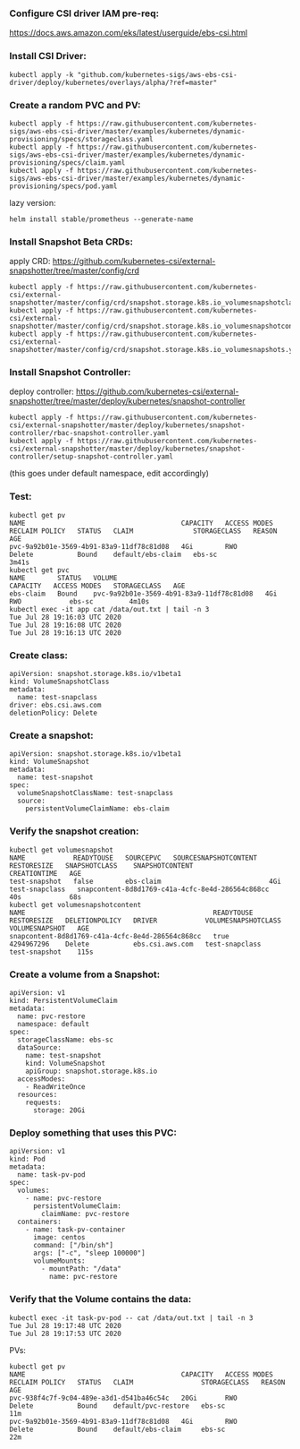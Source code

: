 
### Configure CSI driver IAM pre-req: 

https://docs.aws.amazon.com/eks/latest/userguide/ebs-csi.html


### Install CSI Driver: 


```
kubectl apply -k "github.com/kubernetes-sigs/aws-ebs-csi-driver/deploy/kubernetes/overlays/alpha/?ref=master"
```

### Create a random PVC and PV:

```
kubectl apply -f https://raw.githubusercontent.com/kubernetes-sigs/aws-ebs-csi-driver/master/examples/kubernetes/dynamic-provisioning/specs/storageclass.yaml
kubectl apply -f https://raw.githubusercontent.com/kubernetes-sigs/aws-ebs-csi-driver/master/examples/kubernetes/dynamic-provisioning/specs/claim.yaml
kubectl apply -f https://raw.githubusercontent.com/kubernetes-sigs/aws-ebs-csi-driver/master/examples/kubernetes/dynamic-provisioning/specs/pod.yaml
```

lazy version: 

```
helm install stable/prometheus --generate-name
```

### Install Snapshot Beta CRDs:

apply CRD: https://github.com/kubernetes-csi/external-snapshotter/tree/master/config/crd

```
kubectl apply -f https://raw.githubusercontent.com/kubernetes-csi/external-snapshotter/master/config/crd/snapshot.storage.k8s.io_volumesnapshotclasses.yaml
kubectl apply -f https://raw.githubusercontent.com/kubernetes-csi/external-snapshotter/master/config/crd/snapshot.storage.k8s.io_volumesnapshotcontents.yaml
kubectl apply -f https://raw.githubusercontent.com/kubernetes-csi/external-snapshotter/master/config/crd/snapshot.storage.k8s.io_volumesnapshots.yaml
```

### Install Snapshot Controller:

deploy controller: https://github.com/kubernetes-csi/external-snapshotter/tree/master/deploy/kubernetes/snapshot-controller

```
kubectl apply -f https://raw.githubusercontent.com/kubernetes-csi/external-snapshotter/master/deploy/kubernetes/snapshot-controller/rbac-snapshot-controller.yaml
kubectl apply -f https://raw.githubusercontent.com/kubernetes-csi/external-snapshotter/master/deploy/kubernetes/snapshot-controller/setup-snapshot-controller.yaml
```

(this goes under default namespace, edit accordingly)


### Test: 

```
kubectl get pv
NAME                                       CAPACITY   ACCESS MODES   RECLAIM POLICY   STATUS   CLAIM               STORAGECLASS   REASON   AGE
pvc-9a92b01e-3569-4b91-83a9-11df78c81d08   4Gi        RWO            Delete           Bound    default/ebs-claim   ebs-sc                  3m41s
kubectl get pvc
NAME        STATUS   VOLUME                                     CAPACITY   ACCESS MODES   STORAGECLASS   AGE
ebs-claim   Bound    pvc-9a92b01e-3569-4b91-83a9-11df78c81d08   4Gi        RWO            ebs-sc         4m10s
kubectl exec -it app cat /data/out.txt | tail -n 3
Tue Jul 28 19:16:03 UTC 2020
Tue Jul 28 19:16:08 UTC 2020
Tue Jul 28 19:16:13 UTC 2020
```


### Create class:  

```
apiVersion: snapshot.storage.k8s.io/v1beta1
kind: VolumeSnapshotClass
metadata:
  name: test-snapclass
driver: ebs.csi.aws.com
deletionPolicy: Delete
```

### Create a snapshot:

```
apiVersion: snapshot.storage.k8s.io/v1beta1
kind: VolumeSnapshot
metadata:
  name: test-snapshot
spec:
  volumeSnapshotClassName: test-snapclass
  source:
    persistentVolumeClaimName: ebs-claim
```


### Verify the snapshot creation: 

```
kubectl get volumesnapshot
NAME            READYTOUSE   SOURCEPVC   SOURCESNAPSHOTCONTENT   RESTORESIZE   SNAPSHOTCLASS    SNAPSHOTCONTENT                                    CREATIONTIME   AGE
test-snapshot   false        ebs-claim                           4Gi           test-snapclass   snapcontent-8d8d1769-c41a-4cfc-8e4d-286564c868cc   40s            68s
kubectl get volumesnapshotcontent
NAME                                               READYTOUSE   RESTORESIZE   DELETIONPOLICY   DRIVER            VOLUMESNAPSHOTCLASS   VOLUMESNAPSHOT   AGE
snapcontent-8d8d1769-c41a-4cfc-8e4d-286564c868cc   true         4294967296    Delete           ebs.csi.aws.com   test-snapclass        test-snapshot    115s
```

### Create a volume from a Snapshot:
```
apiVersion: v1
kind: PersistentVolumeClaim
metadata:
  name: pvc-restore
  namespace: default
spec:
  storageClassName: ebs-sc
  dataSource:
    name: test-snapshot
    kind: VolumeSnapshot
    apiGroup: snapshot.storage.k8s.io
  accessModes:
    - ReadWriteOnce
  resources:
    requests:
      storage: 20Gi
```



### Deploy something that uses this PVC:


```
apiVersion: v1
kind: Pod
metadata:
  name: task-pv-pod
spec:
  volumes:
    - name: pvc-restore
      persistentVolumeClaim:
        claimName: pvc-restore
  containers:
    - name: task-pv-container
      image: centos
      command: ["/bin/sh"]
      args: ["-c", "sleep 100000"]
      volumeMounts:
        - mountPath: "/data"
          name: pvc-restore
```


### Verify that the Volume contains the data: 


```
kubectl exec -it task-pv-pod -- cat /data/out.txt | tail -n 3
Tue Jul 28 19:17:48 UTC 2020
Tue Jul 28 19:17:53 UTC 2020
```


PVs:

```
kubectl get pv
NAME                                       CAPACITY   ACCESS MODES   RECLAIM POLICY   STATUS   CLAIM                 STORAGECLASS   REASON   AGE
pvc-938f4c7f-9c04-489e-a3d1-d541ba46c54c   20Gi       RWO            Delete           Bound    default/pvc-restore   ebs-sc                  11m
pvc-9a92b01e-3569-4b91-83a9-11df78c81d08   4Gi        RWO            Delete           Bound    default/ebs-claim     ebs-sc                  22m
```
